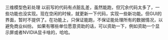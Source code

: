 三维模型色彩处理
以前写的代码有点脏乱差，虽然能跑，但冗余代码太多了，一些功能也没实现。现在空闲的时候，就更新一下代码，实现一些新功能。但GUI的界面，暂时不提供了。在功能上，只保证能跑，不保证能处理所有的数据情况，以避免商业纠纷。
如果有哪些单位愿意资助的话，可以资助一下，例如资助一个显示屏或者NVIDIA显卡啥的，哈哈。
